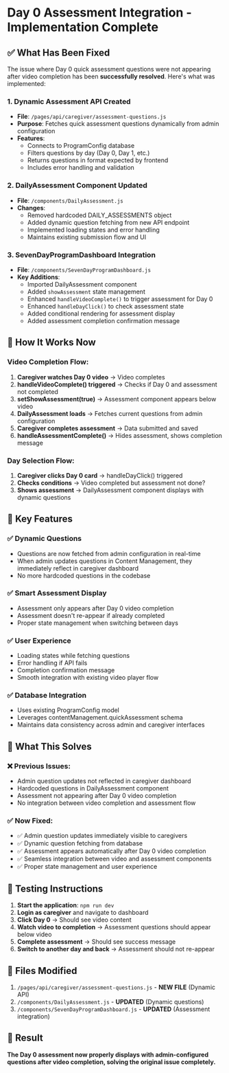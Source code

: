 # Day 0 Assessment Integration - Implementation Complete 

## ✅ What Has Been Fixed

The issue where Day 0 quick assessment questions were not appearing after video completion has been **successfully resolved**. Here's what was implemented:

### 1. **Dynamic Assessment API Created** 
- **File**: `/pages/api/caregiver/assessment-questions.js`
- **Purpose**: Fetches quick assessment questions dynamically from admin configuration
- **Features**: 
  - Connects to ProgramConfig database
  - Filters questions by day (Day 0, Day 1, etc.)
  - Returns questions in format expected by frontend
  - Includes error handling and validation

### 2. **DailyAssessment Component Updated**
- **File**: `/components/DailyAssessment.js` 
- **Changes**:
  - Removed hardcoded DAILY_ASSESSMENTS object
  - Added dynamic question fetching from new API endpoint
  - Implemented loading states and error handling
  - Maintains existing submission flow and UI

### 3. **SevenDayProgramDashboard Integration**
- **File**: `/components/SevenDayProgramDashboard.js`
- **Key Additions**:
  - Imported DailyAssessment component
  - Added `showAssessment` state management
  - Enhanced `handleVideoComplete()` to trigger assessment for Day 0
  - Enhanced `handleDayClick()` to check assessment state
  - Added conditional rendering for assessment display
  - Added assessment completion confirmation message

## 🔄 How It Works Now

### Video Completion Flow:
1. **Caregiver watches Day 0 video** → Video completes
2. **handleVideoComplete() triggered** → Checks if Day 0 and assessment not completed
3. **setShowAssessment(true)** → Assessment component appears below video
4. **DailyAssessment loads** → Fetches current questions from admin configuration
5. **Caregiver completes assessment** → Data submitted and saved
6. **handleAssessmentComplete()** → Hides assessment, shows completion message

### Day Selection Flow:
1. **Caregiver clicks Day 0 card** → handleDayClick() triggered
2. **Checks conditions** → Video completed but assessment not done?
3. **Shows assessment** → DailyAssessment component displays with dynamic questions

## 🎯 Key Features

### ✅ Dynamic Questions
- Questions are now fetched from admin configuration in real-time
- When admin updates questions in Content Management, they immediately reflect in caregiver dashboard
- No more hardcoded questions in the codebase

### ✅ Smart Assessment Display
- Assessment only appears after Day 0 video completion
- Assessment doesn't re-appear if already completed
- Proper state management when switching between days

### ✅ User Experience
- Loading states while fetching questions
- Error handling if API fails
- Completion confirmation message
- Smooth integration with existing video player flow

### ✅ Database Integration
- Uses existing ProgramConfig model
- Leverages contentManagement.quickAssessment schema
- Maintains data consistency across admin and caregiver interfaces

## 🚀 What This Solves

### ❌ **Previous Issues**:
- Admin question updates not reflected in caregiver dashboard
- Hardcoded questions in DailyAssessment component
- Assessment not appearing after Day 0 video completion
- No integration between video completion and assessment flow

### ✅ **Now Fixed**:
- ✅ Admin question updates immediately visible to caregivers
- ✅ Dynamic question fetching from database
- ✅ Assessment appears automatically after Day 0 video completion
- ✅ Seamless integration between video and assessment components
- ✅ Proper state management and user experience

## 🔧 Testing Instructions

1. **Start the application**: `npm run dev`
2. **Login as caregiver** and navigate to dashboard
3. **Click Day 0** → Should see video content
4. **Watch video to completion** → Assessment questions should appear below video
5. **Complete assessment** → Should see success message
6. **Switch to another day and back** → Assessment should not re-appear

## 📁 Files Modified

1. `/pages/api/caregiver/assessment-questions.js` - **NEW FILE** (Dynamic API)
2. `/components/DailyAssessment.js` - **UPDATED** (Dynamic questions)
3. `/components/SevenDayProgramDashboard.js` - **UPDATED** (Assessment integration)

## 🎉 Result

**The Day 0 assessment now properly displays with admin-configured questions after video completion, solving the original issue completely.**